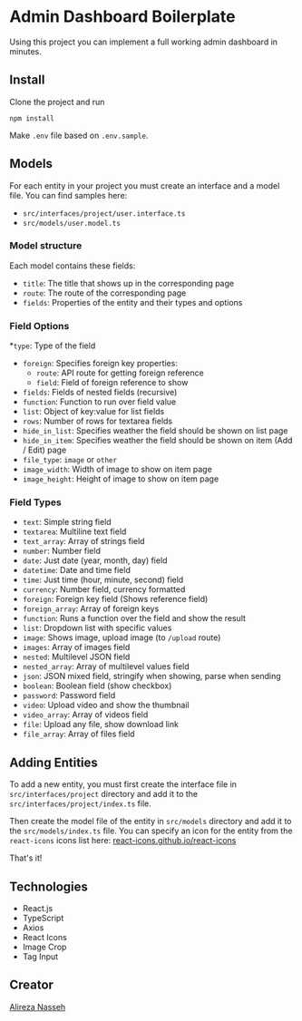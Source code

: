 # Admin Dashboard Boilerplate
Using this project you can implement a full working admin dashboard in minutes.

## Install
Clone the project and run

`npm install`

Make `.env` file based on `.env.sample`.

## Models
For each entity in your project you must create an interface and a model file. You can find samples here:
* `src/interfaces/project/user.interface.ts`
* `src/models/user.model.ts`

### Model structure
Each model contains these fields:
* `title`: The title that shows up in the corresponding page
* `route`: The route of the corresponding page
* `fields`: Properties of the entity and their types and options

### Field Options
*`type`: Type of the field
* `foreign`: Specifies foreign key properties:
  * `route`: API route for getting foreign reference
  * `field`: Field of foreign reference to show
* `fields`: Fields of nested fields (recursive)
* `function`: Function to run over field value
* `list`: Object of key:value for list fields
* `rows`: Number of rows for textarea fields
* `hide_in_list`: Specifies weather the field should be shown on list page
* `hide_in_item`: Specifies weather the field should be shown on item (Add / Edit) page
* `file_type`: `image` or `other`
* `image_width`: Width of image to show on item page
* `image_height`: Height of image to show on item page

### Field Types
* `text`: Simple string field
* `textarea`: Multiline text field
* `text_array`: Array of strings field
* `number`: Number field
* `date`: Just date (year, month, day) field
* `datetime`: Date and time field
* `time`: Just time (hour, minute, second) field
* `currency`: Number field, currency formatted
* `foreign`: Foreign key field (Shows reference field)
* `foreign_array`: Array of foreign keys
* `function`: Runs a function over the field and show the result
* `list`: Dropdown list with specific values
* `image`: Shows image, upload image (to `/upload` route)
* `images`: Array of images field
* `nested`: Multilevel JSON field
* `nested_array`: Array of multilevel values field
* `json`: JSON mixed field, stringify when showing, parse when sending
* `boolean`: Boolean field (show checkbox)
* `password`: Password field
* `video`: Upload video and show the thumbnail
* `video_array`: Array of videos field
* `file`: Upload any file, show download link
* `file_array`: Array of files field

## Adding Entities
To add a new entity, you must first create the interface file in `src/interfaces/project` directory and add it to the `src/interfaces/project/index.ts` file.

Then create the model file of the entity in `src/models` directory and add it to the `src/models/index.ts` file. You can specify an icon for the entity from the `react-icons` icons list here: [react-icons.github.io/react-icons](https://react-icons.github.io/react-icons)

That's it!

## Technologies
* React.js
* TypeScript
* Axios
* React Icons
* Image Crop
* Tag Input

## Creator
[Alireza Nasseh](https://alirezanasseh.github.io/)
